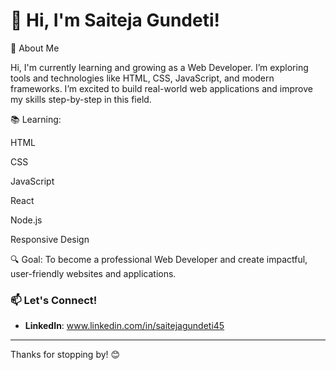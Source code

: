 # 👋 Hi, I'm Saiteja Gundeti!

👋 About Me

Hi, I'm currently learning and growing as a Web Developer. I’m exploring tools and technologies like HTML, CSS, JavaScript, and modern frameworks. I’m excited to build real-world web applications and improve my skills step-by-step in this field.

📚 Learning:

HTML

CSS

JavaScript

React

Node.js

Responsive Design

🔍 Goal: To become a professional Web Developer and create impactful, user-friendly websites and applications.

### 📫 Let's Connect!
- **LinkedIn**: www.linkedin.com/in/saitejagundeti45

---

Thanks for stopping by! 😊
